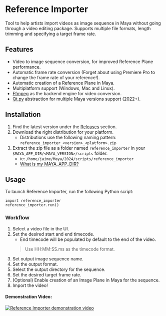 # Reference Importer
Tool to help artists import videos as image sequence in Maya without going through a 
video editing package. Supports multiple file formats, length trimming and specifying a
target frame rate.

## Features
- Video to image sequence conversion, for improved Reference Plane performance.
- Automatic frame rate conversion (Forget about using Premiere Pro to change the frame rate of your reference!).
- Automatic creation of a Reference Plane in Maya.
- Multiplatform support (Windows, Mac and Linux).
- [Ffmpeg](https://ffmpeg.org/) as the backend engine for video conversion.
- [Qt.py](https://github.com/mottosso/Qt.py) abstraction for multiple Maya versions support (2022+).

## Installation
1. Find the latest version under the [Releases](https://github.com/JaimeFlorian27/reference-importer/releases) section.
2. Download the right distribution for your platform. 
    - Distributions use the following naming pattern: `reference_importer_<version>_<platform>.zip`
3. Extract the zip file as a folder named `reference_importer` in your `$MAYA_APP_DIR/<MAYA_VERSION>/scripts` folder. 
    - ie: `/home/jaime/Maya/2024/scripts/reference_importer`
    - [What is my MAYA_APP_DIR?](https://help.autodesk.com/view/MAYAUL/2024/ENU/?guid=GUID-228CCA33-4AFE-4380-8C3D-18D23F7EAC72) 

## Usage

To launch Reference Importer, run the following Python script:
```
import reference_importer
reference_importer.run()
```

### Workflow

1. Select a video file in the UI.
2. Set the desired start and end timecode.
   - End timecode will be populated by default to the end of the video.
   > Use HH:MM:SS.ms as the timecode format.
3. Set output image sequence name.
4. Set the output format.
4. Select the output directory for the sequence.
4. Set the desired target frame rate.
5. (Optional) Enable creation of an Image Plane in Maya for the sequence.
6. Import the video!

#### Demonstration Video:

[![Reference Importer demonstration video](https://img.youtube.com/vi/ObX9NU2BmZo/0.jpg)](https://www.youtube.com/watch?v=ObX9NU2BmZo "Script Walkthrough Video")
